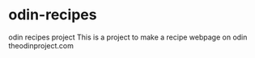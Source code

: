 # odin-recipes
odin recipes project
This is a project to make a recipe webpage on odin theodinproject.com